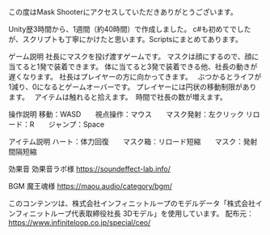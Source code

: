 この度はMask Shooterにアクセスしていただきありがとうございます。


Unity歴3時間から、1週間（約40時間）で作成しました。
c#も初めてでしたが、スクリプトも丁寧にかけたと思います。Scriptsにまとめてあります。


ゲーム説明
社長にマスクを投げ渡すゲームです。
マスクは顔にするので、顔に当てると1発で装着できます。
体に当てると3発で装着できる他、社長の動きが遅くなります。
社長はプレイヤーの方に向かってきます。　
ぶつかるとライフが1減り、0になるとゲームオーバーです。
プレイヤーには円状の移動制限があります。　
アイテムは触れると拾えます。　時間で社長の数が増えます。


操作説明
移動：WASD　　視点操作：マウス　　マスク発射：左クリック
リロード：R　　ジャンプ：Space

アイテム説明
ハート：体力回復　　マスク箱：リロード短縮　　マスク：発射間隔短縮



効果音
効果音ラボ様
https://soundeffect-lab.info/

BGM
魔王魂様
https://maou.audio/category/bgm/

このコンテンツは、株式会社インフィニットループのモデルデータ「株式会社インフィニットループ代表取締役社長 3Dモデル」を使用しています。
配布元：https://www.infiniteloop.co.jp/special/ceo/
